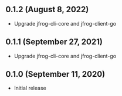 ## 0.1.2 (August 8, 2022)
- Upgrade jfrog-cli-core and jfrog-client-go

## 0.1.1 (September 27, 2021)
- Upgrade jfrog-cli-core and jfrog-client-go

## 0.1.0 (September 11, 2020)
- Initial release